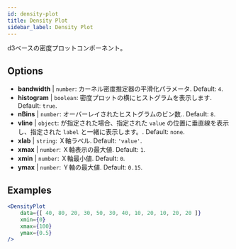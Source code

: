 ```yaml
---
id: density-plot
title: Density Plot
sidebar_label: Density Plot
---
```


d3ベースの密度プロットコンポーネント。

## Options

* __bandwidth__ | `number`: カーネル密度推定器の平滑化パラメータ. Default: `4`.
* __histogram__ | `boolean`: 密度プロットの横にヒストグラムを表示します. Default: `true`.
* __nBins__ | `number`: オーバーレイされたヒストグラムのビン数.. Default: `8`.
* __vline__ | `object`: が指定された場合、指定された `value` の位置に垂直線を表示し、指定された `label` と一緒に表示します。. Default: `none`.
* __xlab__ | `string`: Ｘ軸ラベル. Default: `'value'`.
* __xmax__ | `number`: Ｘ軸表示の最大値. Default: `1`.
* __xmin__ | `number`: Ｘ軸最小値. Default: `0`.
* __ymax__ | `number`: Ｙ軸の最大値. Default: `0.15`.


## Examples

```jsx live
<DensityPlot
    data={[ 40, 80, 20, 30, 50, 30, 40, 10, 20, 10, 20, 20 ]}
    xmin={0}
    xmax={100}
    ymax={0.5}
/>
```

